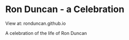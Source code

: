 # Ron Duncan - a Celebration

View at: ronduncan.github.io

A celebration of the life of Ron Duncan

